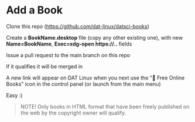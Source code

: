 # Add a Book

Clone this repo (https://github.com/dat-linux/datsci-books)

Create a **BookName.desktop** file (copy any other existing one), with new **Name=BookName**, **Exec=xdg-open https://..** fields

Issue a pull request to the main branch on this repo

If it qualifies it will be merged in

A new link will appear on DAT Linux when you next use the "📗️ Free Online Books" icon in the control panel (or launch from the main menu)

Easy :)

> NOTE! Only books in HTML format that have been freely published on the web by the copyright owner will qualify. 

